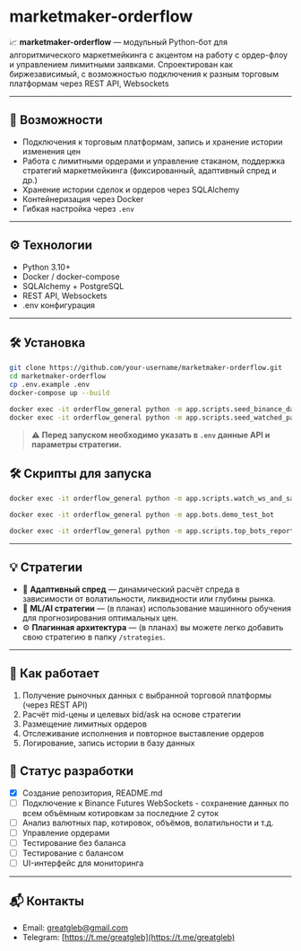 # marketmaker-orderflow

📈 **marketmaker-orderflow** — модульный Python-бот для алгоритмического маркетмейкинга с акцентом на работу с ордер-флоу и управлением лимитными заявками. Спроектирован как биржезависимый, с возможностью подключения к разным торговым платформам через REST API, Websockets

---

## 🚀 Возможности

- Подключения к торговым платформам, запись и хранение истории изменения цен
- Работа с лимитными ордерами и управление стаканом, поддержка стратегий маркетмейкинга (фиксированный, адаптивный спред и др.)
- Хранение истории сделок и ордеров через SQLAlchemy
- Контейнеризация через Docker
- Гибкая настройка через `.env`

---

## ⚙️ Технологии

- Python 3.10+
- Docker / docker-compose
- SQLAlchemy + PostgreSQL
- REST API, Websockets
- .env конфигурация

---

## 🛠 Установка

```bash
git clone https://github.com/your-username/marketmaker-orderflow.git
cd marketmaker-orderflow
cp .env.example .env
docker-compose up --build

docker exec -it orderflow_general python -m app.scripts.seed_binance_data
docker exec -it orderflow_general python -m app.scripts.seed_watched_pairs_usdt
```
> ⚠️ **Перед запуском необходимо указать в `.env` данные API и параметры стратегии.**

## 🛠 Скрипты для запуска

```bash
docker exec -it orderflow_general python -m app.scripts.watch_ws_and_save

docker exec -it orderflow_general python -m app.bots.demo_test_bot

docker exec -it orderflow_general python -m app.scripts.top_bots_report
```

---

## 💡 Стратегии

- 🔄 **Адаптивный спред** — динамический расчёт спреда в зависимости от волатильности, ликвидности или глубины рынка.
- 🧠 **ML/AI стратегии** — (в планах) использование машинного обучения для прогнозирования оптимальных цен.
- ⚙️ **Плагинная архитектура** — (в планах) вы можете легко добавить свою стратегию в папку `/strategies`.

---

## 🧠 Как работает

1. Получение рыночных данных с выбранной торговой платформы (через REST API)
2. Расчёт mid-цены и целевых bid/ask на основе стратегии
3. Размещение лимитных ордеров
4. Отслеживание исполнения и повторное выставление ордеров
5. Логирование, запись истории в базу данных

## 📅 Статус разработки

- [x] Создание репозитория, README.md 
- [ ] Подключение к Binance Futures WebSockets - сохранение данных по всем объёмным котировкам за последние 2 суток
- [ ] Анализ валютных пар, котировок, объёмов, волатильности и т.д.
- [ ] Управление ордерами
- [ ] Тестирование без баланса
- [ ] Тестирование с балансом
- [ ] UI-интерфейс для мониторинга  

---

## 📬 Контакты

- Email: [greatgleb@gmail.com](mailto:greatgleb@gmail)  
- Telegram: [https://t.me/greatgleb](https://t.me/greatgleb)
